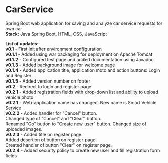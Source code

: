 # CarService
Spring Boot web application for saving and analyze car service requests for own car<br />
<b>Stack:</b> Java Spring Boot, HTML, CSS, JavaScript

<b>List of updates:</b><br />
<b>v0.1</b> - First init after environment configuration<br />
<b>v0.1.1</b> - Added using war packaging for deployment on Apache Tomcat<br />
<b>v0.1.2</b> - Configured test page and added documentation using Javadoc<br />
<b>v0.1.3</b> - Added background image for welcome page<br />
<b>v0.1.4</b> - Added application title, application moto and action buttons: Login and Register<br />
<b>v0.1.5</b> - Added version number on footer<br />
<b>v0.2</b> - Redirect to login and register page<br />
<b>v0.2.1</b> - Added registration fields with drop-down list and ability to upload vehicle photo <br />
<b>v0.2.1</b> - Web-application name has changed. New name is Smart Vehicle Service <br />
<b>v0.2.2</b> - Added handler for "Cancel" button.  
Changed type of "Cancel" and "Clear" button.  
Renamed "Go" button to "Create new user" button.
Changed size of uploaded images.<br />
<b>v0.2.3</b> - Added title on register page.<br /> 
Added descrtion of button on register page.<br /> 
Created handler of button "Clear" on register page.<br />
<b>v0.2.4</b> - Added security policy to create new user and fill registration form fields<br /> 

